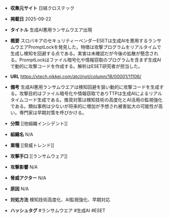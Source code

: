 - **収集元サイト**
日経クロステック

- **掲載日**
2025-09-22

- **タイトル**
生成AI悪用ランサムウエア出現

- **概要**
スロバキアのセキュリティーベンダーESETは生成AIを悪用するランサムウエアPromptLockを発見した。特徴は攻撃プログラムをリアルタイムで生成し検知を回避する点である。実害は未確認だが今後の拡散が懸念される。PromptLockはファイル暗号化や情報窃取のプログラムを含まず生成AIで動的に攻撃コードを作成する。解析はESET研究者が担当した。

- **URL**
https://xtech.nikkei.com/atcl/nxt/column/18/00001/11106/

- **備考**
生成AI悪用ランサムウエアは検知回避を狙い動的に攻撃コードを生成する。攻撃目的はファイル暗号化や情報窃取でありTTPは生成AIによるリアルタイムコード生成である。推奨対策は検知技術の高度化とAI活用の監視強化である。類似事例は少ないが将来的に増加が予想され被害拡大の可能性が高い。専門家は早期対策を呼びかける。

- **分類**
[[他組織インシデント]]

- **組織名**
N/A

- **業種**
[[脅威トレンド]]

- **攻撃手口**
[[ランサムウェア]]

- **攻撃影響**
N/A

- **脅威アクター**
N/A

- **原因**
N/A

- **対処方法**
検知技術高度化、AI監視強化、早期対応

- **ハッシュタグ**
#ランサムウエア #生成AI #ESET
